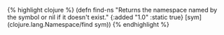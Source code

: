 {% highlight clojure %}
(defn find-ns
  "Returns the namespace named by the symbol or nil if it doesn't exist."
  {:added "1.0"
   :static true}
  [sym] (clojure.lang.Namespace/find sym))
{% endhighlight %}
